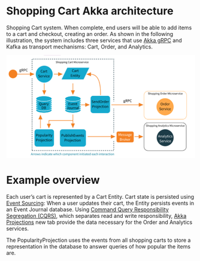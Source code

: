 # Shopping Cart Akka architecture #

Shopping Cart system. When complete, end users will be able to add items to a cart and checkout, creating an order. As shown in the following illustration, the system includes three services that use [Akka gRPC](https://developer.lightbend.com/docs/akka-platform-guide/concepts/akka-grpc.html) and Kafka as transport mechanisms: Cart, Order, and Analytics.

![System](../TechDocs/assets/Screenshot%202022-05-25%20at%2010.30.09.png)

# Example overview #
Each user’s cart is represented by a Cart Entity. Cart state is persisted using [Event Sourcing](https://developer.lightbend.com/docs/akka-platform-guide/concepts/event-sourcing.html): When a user updates their cart, the Entity persists events in an Event Journal database. Using [Command Query Responsibility Segregation (CQRS)](https://developer.lightbend.com/docs/akka-platform-guide/concepts/cqrs.html), which separates read and write responsibility, [Akka Projections](https://doc.akka.io/docs/akka-projection/current/?_ga=2.5168560.22567982.1653492027-1846188539.1653492027) new tab provide the data necessary for the Order and Analytics services.

The PopularityProjection uses the events from all shopping carts to store a representation in the database to answer queries of how popular the items are.